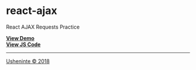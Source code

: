 # react-ajax
React AJAX Requests Practice

**[View Demo](https://usheninte.github.io/react-ajax/fetch.html)**      
**[View JS Code]()**      

- - -

[Usheninte &copy; 2018](http://about.me/usheninte)